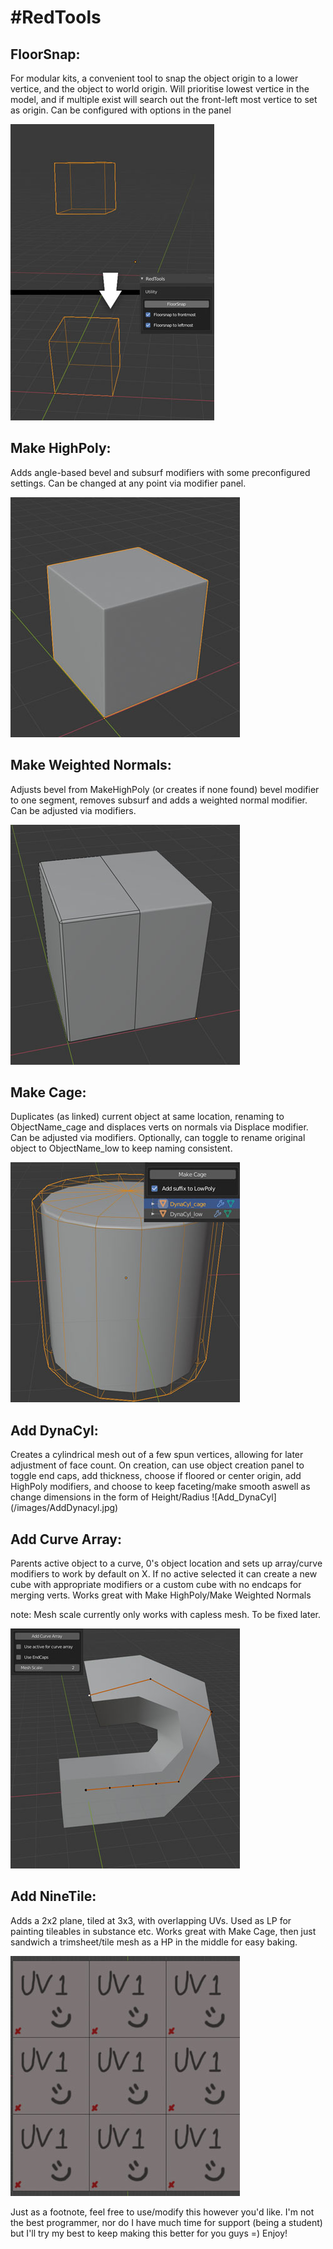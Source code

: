 <H1>#RedTools</H1>

<H2>FloorSnap:</H2>
For modular kits, a convenient tool to snap the object origin to a lower vertice, and the object to world origin. Will prioritise lowest vertice in the model, and if multiple exist will search out the front-left most vertice to set as origin. Can be configured with options in the panel

![FloorSnap](/images/FloorSnap.jpg)

<H2>Make HighPoly:</H2>
Adds angle-based bevel and subsurf modifiers with some preconfigured settings. Can be changed at any point via modifier panel.

![Make HighPoly](/images/MakeHP.jpg)

<H2>Make Weighted Normals:</H2>
Adjusts bevel from MakeHighPoly (or creates if none found) bevel modifier to one segment, removes subsurf and adds a weighted normal modifier. Can be adjusted via modifiers.

![Make Weighted Normals](/images/MakeWN.jpg)

<H2>Make Cage:</H2>
Duplicates (as linked) current object at same location, renaming to ObjectName_cage and displaces verts on normals via Displace modifier. Can be adjusted via modifiers. Optionally, can toggle to rename original object to ObjectName_low to keep naming consistent.

![Make Cage](/images/MakeCage.jpg)

<H2>Add DynaCyl:</H2>
Creates a cylindrical mesh out of a few spun vertices, allowing for later adjustment of face count. On creation, can use object creation panel to toggle end caps, add thickness, choose if floored or center origin, add HighPoly modifiers, and choose to keep faceting/make smooth aswell as change dimensions in the form of Height/Radius
![Add_DynaCyl](/images/AddDynacyl.jpg)

<H2>Add Curve Array:</H2>
Parents active object to a curve, 0's object location and sets up array/curve modifiers to work by default on X. If no active selected it can create a new cube with appropriate modifiers or a custom cube with no endcaps for merging verts. Works great with Make HighPoly/Make Weighted Normals

note: Mesh scale currently only works with capless mesh. To be fixed later.

![Add Curve Array](/images/AddCurveArray.jpg)

<H2>Add NineTile:</H2>
Adds a 2x2 plane, tiled at 3x3, with overlapping UVs. Used as LP for painting tileables in substance etc. Works great with Make Cage, then just sandwich a trimsheet/tile mesh as a HP in the middle for easy baking.

![AddNineTile](/images/AddNineTile.jpg)

Just as a footnote, feel free to use/modify this however you'd like. I'm not the best programmer, nor do I have much time for support (being a student) but I'll try my best to keep making this better for you guys =) Enjoy!
